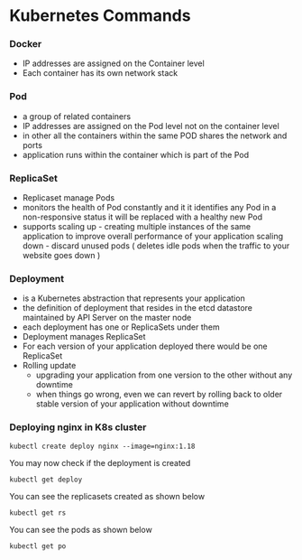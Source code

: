 # Kubernetes Commands

### Docker
 - IP addresses are assigned on the Container level
 - Each container has its own network stack

### Pod
- a group of related containers
- IP addresses are assigned on the Pod level not on the container level
- in other all the containers within the same POD shares the network and ports
- application runs within the container which is part of the Pod

### ReplicaSet
- Replicaset manage Pods
- monitors the health of Pod constantly and it it identifies any Pod in a non-responsive status it will be replaced with 
  a healthy new Pod
- supports
    scaling up - creating multiple instances of the same application to improve overall performance of your application
    scaling down - discard unused pods ( deletes idle pods when the traffic to your website goes down )

### Deployment
- is a Kubernetes abstraction that represents your application
- the definition of deployment that resides in the etcd datastore maintained by API Server on the master node
- each deployment has one or ReplicaSets under them
- Deployment manages ReplicaSet
- For each version of your application deployed there would be one ReplicaSet
- Rolling update
    - upgrading your application from one version to the other without any downtime
    - when things go wrong, even we can revert by rolling back to older stable version of your application without downtime

### Deploying nginx in K8s cluster
```
kubectl create deploy nginx --image=nginx:1.18
```
You may now check if the deployment is created 
```
kubectl get deploy
```
You can see the replicasets created as shown below
```
kubectl get rs
```
You can see the pods as shown below
```
kubectl get po
```

